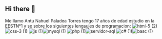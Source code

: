 ## Hi there 👋
Me llamo Antu Nahuel Paladea Torres tengo 17 años de edad estudio en la EESTN°1 y se sobre los siguientes lengaujes de programacion:
![html-5 (2)](https://github.com/user-attachments/assets/86bbb2d4-94cd-417c-8f66-0f84fa944a9a) ![css-3 (1)](https://github.com/user-attachments/assets/a8cb61de-88c7-4a49-bed8-a4678d3e5f8f)
![js (1)](https://github.com/user-attachments/assets/5b598af8-c2be-4877-8000-09c196578829)![mysql (1)](https://github.com/user-attachments/assets/57bbb6e9-3ad3-4590-834f-7a3e4e8079ad)
![php (1)](https://github.com/user-attachments/assets/d3c22ec8-4a41-4aad-8fea-62ca416c7251)![servidor-sql](https://github.com/user-attachments/assets/11ecf58e-0e80-4a11-a534-b3b32dd5541a)
![c# (1)](https://github.com/user-attachments/assets/ddb0173c-d868-4cd0-8144-d0e53dd353b6)![basc (1)](https://github.com/user-attachments/assets/8750f5e7-62a9-43e3-9d66-ca24b27973c1)






<!--
**Antu27-a/Antu27-a** is a ✨ _special_ ✨ repository because its `README.md` (this file) appears on your GitHub profile.

Here are some ideas to get you started:

- 🔭 I’m currently working on ...
- 🌱 I’m currently learning ...
- 👯 I’m looking to collaborate on ...
- 🤔 I’m looking for help with ...
- 💬 Ask me about ...
- 📫 How to reach me: ...
- 😄 Pronouns: ...
- ⚡ Fun fact: ...
-->
